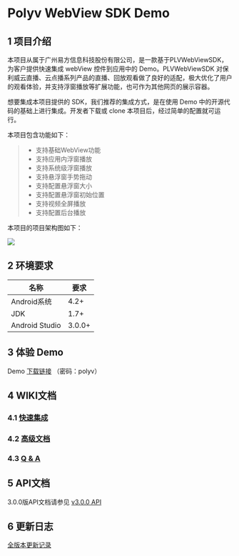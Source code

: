 # Polyv WebView SDK Demo

## 1 项目介绍

本项目从属于广州易方信息科技股份有限公司，是一款基于PLVWebViewSDK，为客户提供快速集成 webView 控件到应用中的 Demo。PLVWebViewSDK 对保利威云直播、云点播系列产品的直播、回放观看做了良好的适配，极大优化了用户的观看体验，并支持浮窗播放等扩展功能，也可作为其他网页的展示容器。

想要集成本项目提供的 SDK，我们推荐的集成方式，是在使用 Demo 中的开源代码的基础上进行集成。开发者下载或 clone 本项目后，经过简单的配置就可运行。

本项目包含功能如下：

> * 支持基础WebView功能
> * 支持应用内浮窗播放
> * 支持系统级浮窗播放
> * 支持悬浮窗手势拖动
> * 支持配置悬浮窗大小
> * 支持配置悬浮窗初始位置
> * 支持视频全屏播放
> * 支持配置后台播放



本项目的项目架构图如下：

![](https://polyv-repo.oss-cn-shenzhen.aliyuncs.com/android/resource/plv_webview_sdk_demo_3.0%E9%A1%B9%E7%9B%AE%E6%9E%B6%E6%9E%84%E5%9B%BE.PNG)



## 2 环境要求

| 名称           | 要求   |
| -------------- | ------ |
| Android系统    | 4.2+   |
| JDK            | 1.7+   |
| Android Studio | 3.0.0+ |



## 3 体验 Demo

Demo [下载链接](https://www.pgyer.com/NPJl) （密码：polyv）



## 4 WIKI文档

### 4.1 [快速集成](./快速集成.md)


### 4.2 [高级文档](./高级文档.md)


### 4.3 [Q & A](./Q&A.md)



## 5 API文档


3.0.0版API文档请参见 [v3.0.0 API](https://polyv-repo.oss-cn-shenzhen.aliyuncs.com/android/webview/javadoc/2.1.3/index.html)


## 6 更新日志

[全版本更新记录](./CHANGELOG.md)
